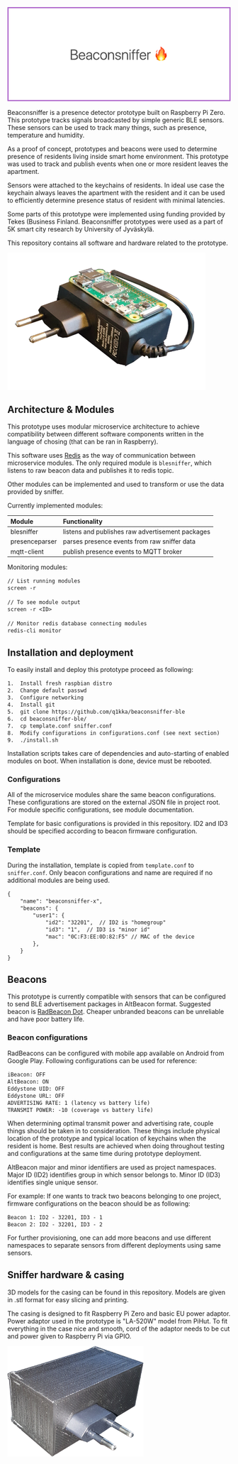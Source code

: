 <img src="doc/beaconsniffer_banner.png"></img>

Beaconsniffer is a presence detector prototype built on Raspberry Pi Zero. This prototype tracks signals broadcasted by simple generic BLE sensors. These sensors can be used to track many things, such as presence, temperature and humidity.

As a proof of concept, prototypes and beacons were used to determine presence of residents living inside smart home environment. This prototype was used to track and publish events when one or more resident leaves the apartment. 

Sensors were attached to the keychains of residents. In ideal use case the keychain always leaves the apartment with the resident and it can be used to efficiently determine presence status of resident with minimal latencies.

Some parts of this prototype were implemented using funding provided by Tekes (Business Finland. Beaconsniffer prototypes were used as a part of 5K smart city research by University of Jyväskylä.

This repository contains all software and hardware related to the prototype.

![Hardware in the case](/doc/hardware1.png)

## Architecture & Modules

This prototype uses modular microservice architecture to achieve compatibility between different software components written in the language of chosing (that can be ran in Raspberry).

This software uses [Redis](https://github.com/antirez/redis) as the way of communication between microservice modules. The only required module is ``blesniffer``, which listens to raw beacon data and publishes it to redis topic.

Other modules can be implemented and used to transform or use the data provided by sniffer.

Currently implemented modules:

| Module            | Functionality                             |
|:------------------|:------------------------------------------|
| blesniffer        | listens and publishes raw advertisement packages        |
| presenceparser    | parses presence events from raw sniffer data         |
| mqtt-client       | publish presence events to MQTT broker   |

Monitoring modules:

```
// List running modules
screen -r

// To see module output 
screen -r <ID>

// Monitor redis database connecting modules
redis-cli monitor
```

## Installation and deployment
To easily install and deploy this prototype proceed as following:
```
1.  Install fresh raspbian distro
2.  Change default passwd
3.  Configure networking
4.  Install git
5.  git clone https://github.com/q1kka/beaconsniffer-ble
6.  cd beaconsniffer-ble/
7.  cp template.conf sniffer.conf
8.  Modify configurations in configurations.conf (see next section)
9.  ./install.sh
```
Installation scripts takes care of dependencies and auto-starting of enabled modules on boot. When installation is done, device must be rebooted.

### Configurations
All of the microservice modules share the same beacon configurations. These configurations are stored on the external JSON file in project root. For module specific configurations, see module documentation.

Template for basic configurations is provided in this repository. ID2 and ID3 should be specified according to beacon firmware configuration.

### Template
During the installation, template is copied from ```template.conf``` to ```sniffer.conf```. Only beacon configurations and name are required if no additional modules are being used.
``` 
{   
    "name": "beaconsniffer-x", 
    "beacons": {
        "user1": {
            "id2": "32201",  // ID2 is "homegroup"
            "id3": "1",  // ID3 is "minor id"
            "mac": "0C:F3:EE:0D:82:F5" // MAC of the device
        },
    }
}
```

## Beacons
This prototype is currently compatible with sensors that can be configured to send BLE advertisement packages in AltBeacon format. Suggested beacon is [RadBeacon Dot](/). Cheaper unbranded beacons can be unreliable and have poor battery life.

### Beacon configurations
RadBeacons can be configured with mobile app available on Android from Google Play. Following configurations can be used for reference:

```
iBeacon: OFF
AltBeacon: ON
Eddystone UID: OFF
Eddystone URL: OFF
ADVERTISING RATE: 1 (latency vs battery life)
TRANSMIT POWER: -10 (coverage vs battery life)
```

When determining optimal transmit power and advertising rate, couple things should be taken in to consideration. These things include physical location of the prototype and typical location of keychains when the resident is home. Best results are achieved when doing throughout testing and configurations at the same time during prototype deployment.

AltBeacon major and minor identifiers are used as project namespaces. Major ID (ID2) identifies group in which sensor belongs to. Minor ID (ID3) identifies single unique sensor.

For example: If one wants to track two beacons belonging to one project, firmware configurations on the beacon should be as following:
```
Beacon 1: ID2 - 32201, ID3 - 1
Beacon 2: ID2 - 32201, ID3 - 2
```

For further provisioning, one can add more beacons and use different namespaces to separate sensors from different deployments using same sensors.
 
## Sniffer hardware & casing 
3D models for the casing can be found in this repository. Models are given in .stl format for easy slicing and printing.

The casing is designed to fit Raspberry Pi Zero and basic EU power adaptor. Power adaptor used in the prototype is "LA-520W" model from PiHut. To fit everything in the case nice and smooth, cord of the adaptor needs to be cut and power given to Raspberry Pi via GPIO.

![Hardware in the case](/doc/bsniffer.png)
